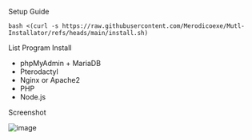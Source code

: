 Setup Guide
```
bash <(curl -s https://raw.githubusercontent.com/Merodicoexe/Mutl-Installator/refs/heads/main/install.sh)
```

List Program Install
- phpMyAdmin + MariaDB
- Pterodactyl
- Nginx or Apache2
- PHP
- Node.js

Screenshot

![image](https://github.com/user-attachments/assets/2c41c7e1-dc4a-4836-b6a1-befeacfd66a2)

